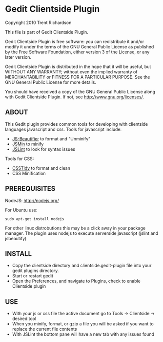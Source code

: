 Gedit Clientside Plugin
=======================

Copyright 2010 Trent Richardson

This file is part of Gedit Clientside Plugin.

Gedit Clientside Plugin is free software: you can redistribute it and/or modify
it under the terms of the GNU General Public License as published by
the Free Software Foundation, either version 3 of the License, or
any later version.

Gedit Clientside Plugin is distributed in the hope that it will be useful,
but WITHOUT ANY WARRANTY; without even the implied warranty of
MERCHANTABILITY or FITNESS FOR A PARTICULAR PURPOSE. See the
GNU General Public License for more details.

You should have received a copy of the GNU General Public License
along with Gedit Clientside Plugin. If not, see <http://www.gnu.org/licenses/>.

ABOUT
-----
This Gedit plugin provides common tools for developing with clientside languages 
javascript and css. Tools for javascript include:

- [JS-Beautifier](http://jsbeautifier.org/) to format and "Unminify"
- [JSMin](http://www.crockford.com/javascript/jsmin.html) to minify
- [JSLint](http://www.jslint.com/) to look for syntax issues

Tools for CSS:

- [CSSTidy](http://csstidy.sourceforge.net/) to format and clean
- CSS Minification


PREREQUISITES
-------------
NodeJS: <http://nodejs.org/>

For Ubuntu use: 

	sudo apt-get install nodejs

For other linux distrobutions this may be a click away in your package manager. 
The plugin uses nodejs to execute serverside javascript (jslint and jsbeautify)


INSTALL
-------

- Copy the clientside directory and clientside.gedit-plugin file into your gedit plugins directory.
- Start or restart gedit
- Open the Preferences, and navigate to Plugins, check to enable Clientside plugin

USE
---

- With your js or css file the active document go to Tools -> Clientside -> desired tool
- When you minify, format, or gzip a file you will be asked if you want to replace the current file contents
- With JSLint the bottom pane will have a new tab with any issues found
